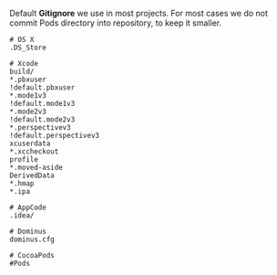 Default **Gitignore** we use in most projects. For most cases we do not commit Pods directory into repository, to keep it smaller.

```
# OS X
.DS_Store

# Xcode
build/
*.pbxuser
!default.pbxuser
*.mode1v3
!default.mode1v3
*.mode2v3
!default.mode2v3
*.perspectivev3
!default.perspectivev3
xcuserdata
*.xccheckout
profile
*.moved-aside
DerivedData
*.hmap
*.ipa

# AppCode
.idea/

# Dominus
dominus.cfg

# CocoaPods
#Pods

```
